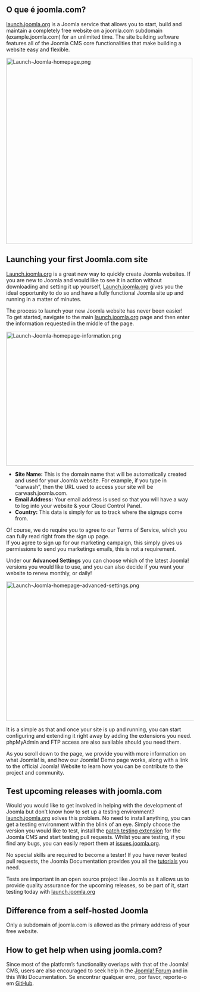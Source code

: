 <!-- Filename: How_to_build_your_free_Joomla_Website / Display title: Como criar o seu <i>site</i> da Web gratuito Joomla -->

## O que é joomla.com?

<a href="https://launch.joomla.org/" class="external text"
target="_blank" rel="noreferrer noopener">launch.joomla.org</a> is a
Joomla service that allows you to start, build and maintain a completely
free website on a joomla.com subdomain (example.joomla.com) for an
unlimited time. The site building software features all of the Joomla
CMS core functionalities that make building a website easy and flexible.

<img
src="https://docs.joomla.org/images/thumb/7/74/Launch-Joomla-homepage.png/500px-Launch-Joomla-homepage.png.jpeg"
decoding="async"
srcset="https://docs.joomla.org/images/thumb/7/74/Launch-Joomla-homepage.png/750px-Launch-Joomla-homepage.png.jpeg 1.5x, https://docs.joomla.org/images/thumb/7/74/Launch-Joomla-homepage.png/1000px-Launch-Joomla-homepage.png.jpeg 2x"
data-file-width="1130" data-file-height="1130" width="500" height="500"
alt="Launch-Joomla-homepage.png" />

## Launching your first Joomla.com site

<a href="https://launch.joomla.org/" class="external text"
target="_blank" rel="noreferrer noopener">Launch.joomla.org</a> is a
great new way to quickly create Joomla websites. If you are new to
Joomla and would like to see it in action without downloading and
setting it up yourself,
<a href="https://launch.joomla.org/" class="external text"
target="_blank" rel="noreferrer noopener">Launch.joomla.org</a> gives
you the ideal opportunity to do so and have a fully functional Joomla
site up and running in a matter of minutes.

The process to launch your new Joomla website has never been easier!  
To get started, navigate to the main
<a href="https://launch.joomla.org/" class="external text"
target="_blank" rel="noreferrer noopener">launch.joomla.org</a> page and
then enter the information requested in the middle of the page.

<img
src="https://docs.joomla.org/images/thumb/f/f6/Launch-Joomla-homepage-information.png/800px-Launch-Joomla-homepage-information.png"
decoding="async"
srcset="https://docs.joomla.org/images/thumb/f/f6/Launch-Joomla-homepage-information.png/1200px-Launch-Joomla-homepage-information.png 1.5x, https://docs.joomla.org/images/thumb/f/f6/Launch-Joomla-homepage-information.png/1600px-Launch-Joomla-homepage-information.png 2x"
data-file-width="1890" data-file-height="850" width="800" height="360"
alt="Launch-Joomla-homepage-information.png" />

- **Site Name:** This is the domain name that will be automatically
  created and used for your Joomla website. For example, if you type in
  “carwash”, then the URL used to access your site will be
  carwash.joomla.com.
- **Email Address:** Your email address is used so that you will have a
  way to log into your website & your Cloud Control Panel.
- **Country:** This data is simply for us to track where the signups
  come from.

Of course, we do require you to agree to our Terms of Service, which you
can fully read right from the sign up page.  
If you agree to sign up for our marketing campaign, this simply gives us
permissions to send you marketings emails, this is not a requirement.

Under our **Advanced Settings** you can choose which of the latest
Joomla! versions you would like to use, and you can also decide if you
want your website to renew monthly, or daily!

<img
src="https://docs.joomla.org/images/thumb/c/c5/Launch-Joomla-homepage-advanced-settings.png/800px-Launch-Joomla-homepage-advanced-settings.png"
decoding="async"
srcset="https://docs.joomla.org/images/thumb/c/c5/Launch-Joomla-homepage-advanced-settings.png/1200px-Launch-Joomla-homepage-advanced-settings.png 1.5x, https://docs.joomla.org/images/thumb/c/c5/Launch-Joomla-homepage-advanced-settings.png/1600px-Launch-Joomla-homepage-advanced-settings.png 2x"
data-file-width="1884" data-file-height="884" width="800" height="375"
alt="Launch-Joomla-homepage-advanced-settings.png" />

It is a simple as that and once your site is up and running, you can
start configuring and extending it right away by adding the extensions
you need. phpMyAdmin and FTP access are also available should you need
them.

As you scroll down to the page, we provide you with more information on
what Joomla! is, and how our Joomla! Demo page works, along with a link
to the official Joomla! Website to learn how you can be contribute to
the project and community.

## Test upcoming releases with joomla.com

Would you would like to get involved in helping with the development of
Joomla but don’t know how to set up a testing environment?
<a href="https://launch.joomla.org/" class="external text"
target="_blank" rel="noreferrer noopener">launch.joomla.org</a> solves
this problem. No need to install anything, you can get a testing
environment within the blink of an eye. Simply choose the version you
would like to test, install the
<a href="https://github.com/joomla-extensions/patchtester/releases"
class="external text" target="_blank"
rel="nofollow noreferrer noopener">patch testing extension</a> for the
Joomla CMS and start testing pull requests. Whilst you are testing, if
you find any bugs, you can easily report them at
<a href="https://issues.joomla.org/" class="external text"
target="_blank" rel="noreferrer noopener">issues.joomla.org</a>.

No special skills are required to become a tester! If you have never
tested pull requests, the Joomla Documentation provides you all the
[tutorials](https://docs.joomla.org/Testing_Joomla!_patches "Special:MyLanguage/Testing Joomla! patches")
you need.

Tests are important in an open source project like Joomla as it allows
us to provide quality assurance for the upcoming releases, so be part of
it, start testing today with
<a href="https://launch.joomla.org/" class="external text"
target="_blank" rel="noreferrer noopener">launch.joomla.org</a>

## Difference from a self-hosted Joomla

Only a subdomain of joomla.com is allowed as the primary address of your
free website.

## How to get help when using joomla.com?

Since most of the platform’s functionality overlaps with that of the
Joomla! CMS, users are also encouraged to seek help in the
<a href="http://forum.joomla.org" class="external text" target="_blank"
rel="noreferrer noopener">Joomla! Forum</a> and in this Wiki
Documentation. Se encontrar qualquer erro, por favor, reporte-o em <a
href="https://github.com/joomla/joomla-websites/issues/new?title=%5Bjlaunch%5D%20"
class="external text" target="_blank"
rel="nofollow noreferrer noopener">GitHub</a>.
